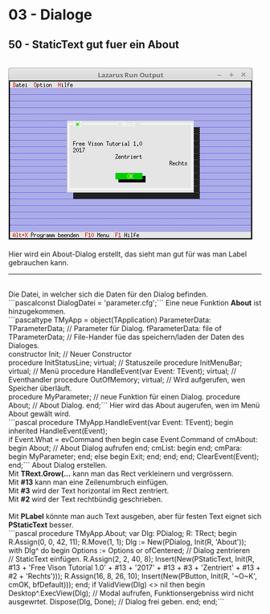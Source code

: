 # 03 - Dialoge
## 50 - StaticText gut fuer ein About
<br>
<img src="image.png" alt="Selfhtml"><br><br>
Hier wird ein About-Dialog erstellt, das sieht man gut für was man Label gebrauchen kann.<br>
<hr><br>
Die Datei, in welcher sich die Daten für den Dialog befinden.<br>
```pascalconst
  DialogDatei = 'parameter.cfg';```
Eine neue Funktion <b>About</b> ist hinzugekommen.<br>
```pascaltype
  TMyApp = object(TApplication)
    ParameterData: TParameterData;                     // Parameter für Dialog.
    fParameterData: file of TParameterData;            // File-Hander füe das speichern/laden der Daten des Dialoges.
<br>
    constructor Init;                                  // Neuer Constructor
<br>
    procedure InitStatusLine; virtual;                 // Statuszeile
    procedure InitMenuBar; virtual;                    // Menü
    procedure HandleEvent(var Event: TEvent); virtual; // Eventhandler
    procedure OutOfMemory; virtual;                    // Wird aufgerufen, wen Speicher überläuft.
<br>
    procedure MyParameter;                             // neue Funktion für einen Dialog.
    procedure About;                                   // About Dialog.
  end;```
Hier wird das About augerufen, wen im Menü About gewält wird.<br>
```pascal  procedure TMyApp.HandleEvent(var Event: TEvent);
  begin
    inherited HandleEvent(Event);
<br>
    if Event.What = evCommand then begin
      case Event.Command of
        cmAbout: begin
          About;   // About Dialog aufrufen
        end;
        cmList: begin
        end;
        cmPara: begin
          MyParameter;
        end;
        else begin
          Exit;
        end;
      end;
    end;
    ClearEvent(Event);
  end;```
About Dialog erstellen.<br>
Mit <b>TRext.Grow(...</b> kann man das Rect verkleinern und vergrössern.<br>
Mit <b>#13</b> kann man eine Zeilenumbruch einfügen.<br>
Mit <b>#3</b> wird der Text horizontal im Rect zentriert.<br>
Mit <b>#2</b> wird der Text rechtbündig geschrieben.<br>
<br>
Mit <b>PLabel</b> könnte man auch Text ausgeben, aber für festen Text eignet sich <b>PStaticText</b> besser.<br>
```pascal  procedure TMyApp.About;
  var
    Dlg: PDialog;
    R: TRect;
  begin
    R.Assign(0, 0, 42, 11);
    R.Move(1, 1);
    Dlg := New(PDialog, Init(R, 'About'));
    with Dlg^ do begin
      Options := Options or ofCentered; // Dialog zentrieren
<br>
      // StaticText einfügen.
      R.Assign(2, 2, 40, 8);
      Insert(New(PStaticText, Init(R,
        #13 +
        'Free Vison Tutorial 1.0' + #13 +
        '2017' + #13 +
        #3 + 'Zentriert' + #13 +
        #2 + 'Rechts')));
      R.Assign(16, 8, 26, 10);
      Insert(New(PButton, Init(R, '~O~K', cmOK, bfDefault)));
    end;
    if ValidView(Dlg) <> nil then begin
      Desktop^.ExecView(Dlg);           // Modal aufrufen, Funktionsergebniss wird nicht ausgewrtet.
      Dispose(Dlg, Done);               // Dialog frei geben.
    end;
  end;```
<br>
